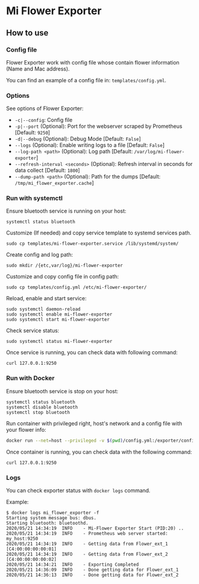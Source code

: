 # Mi Flower Exporter

## How to use

### Config file

Flower Exporter work with config file whose contain flower information (Name and Mac address).

You can find an example of a config file in: `templates/config.yml`.

### Options

See options of Flower Exporter:
- `-c|--config`: Config file
- `-p|--port` (Optional): Port for the webserver scraped by Prometheus [Default: `9250`]
- `-d|--debug` (Optional): Debug Mode [Default: `False`]
- `--logs` (Optional): Enable writing logs to a file [Default: `False`]
- `--log-path <path>` (Optional): Log path [Default: `/var/log/mi-flower-exporter`]
- `--refresh-interval <seconds>` (Optional): Refresh interval in seconds for data collect [Default: `1800`]
- `--dump-path <path>` (Optional): Path for the dumps [Default: `/tmp/mi_flower_exporter.cache`]

### Run with systemctl

Ensure bluetooth service is running on your host:
```
systemctl status bluetooth
```

Customize (If needed) and copy service template to systemd services path.
```
sudo cp templates/mi-flower-exporter.service /lib/systemd/system/
```

Create config and log path:
```
sudo mkdir /{etc,var/log}/mi-flower-exporter
```

Customize and copy config file in config path:
```
sudo cp templates/config.yml /etc/mi-flower-exporter/
```

Reload, enable and start service:
```
sudo systemctl daemon-reload
sudo systemctl enable mi-flower-exporter
sudo systemctl start mi-flower-exporter
```

Check service status:
```
sudo systemctl status mi-flower-exporter
```

Once service is running, you can check data with following command:
```
curl 127.0.0.1:9250
```

### Run with Docker

Ensure bluetooth service is stop on your host:
```
systemctl status bluetooth
systemctl disable bluetooth
systemctl stop bluetooth
```

Run container with privileged right, host's network and a config file with your flower info:
```bash
docker run --net=host --privileged -v $(pwd)/config.yml:/exporter/config.yml --name mi_flower_exporter -ti mi-flower-exporter
```

Once container is running, you can check data with the following command:
```
curl 127.0.0.1:9250
```

### Logs

You can check exporter status with `docker logs` command.

Example:
```
$ docker logs mi_flower_exporter -f
Starting system message bus: dbus.
Starting bluetooth: bluetoothd.
2020/05/21 14:34:19  INFO    - Mi-Flower Exporter Start (PID:20) ..
2020/05/21 14:34:19  INFO    - Prometheus web server started: my_host:9250
2020/05/21 14:34:19  INFO    - Getting data from Flower_ext_1 [C4:00:00:00:00:01]
2020/05/21 14:34:19  INFO    - Getting data from Flower_ext_2 [C4:00:00:00:00:02]
2020/05/21 14:34:21  INFO    - Exporting Completed
2020/05/21 14:36:09  INFO    - Done getting data for Flower_ext_1
2020/05/21 14:36:13  INFO    - Done getting data for Flower_ext_2
```
